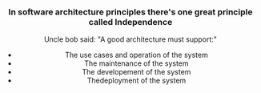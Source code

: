 <h3 align="center"> In software architecture principles there's one great principle called <strong>Independence</strong> </h3>

<p align="center">Uncle bob said: "A good architecture must support:"</p>

<div align="center">
  <ul>
    <li>The use cases and operation of the system</li>
    <li>The maintenance of the system</li>
    <li>The developement of the system</li>
    <li>Thedeployment of the system</li>
  </ul>
</div>

  

